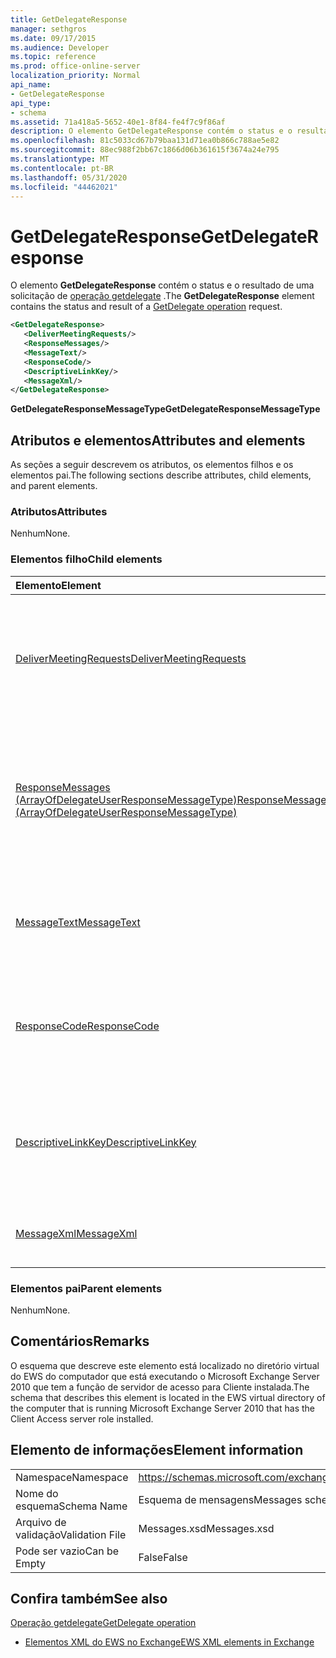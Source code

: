 ```yaml
---
title: GetDelegateResponse
manager: sethgros
ms.date: 09/17/2015
ms.audience: Developer
ms.topic: reference
ms.prod: office-online-server
localization_priority: Normal
api_name:
- GetDelegateResponse
api_type:
- schema
ms.assetid: 71a418a5-5652-40e1-8f84-fe4f7c9f86af
description: O elemento GetDelegateResponse contém o status e o resultado de uma solicitação de operação getdelegate.
ms.openlocfilehash: 81c5033cd67b79baa131d71ea0b866c788ae5e82
ms.sourcegitcommit: 88ec988f2bb67c1866d06b361615f3674a24e795
ms.translationtype: MT
ms.contentlocale: pt-BR
ms.lasthandoff: 05/31/2020
ms.locfileid: "44462021"
---
```

# <a name="getdelegateresponse"></a><span data-ttu-id="96b0c-103">GetDelegateResponse</span><span class="sxs-lookup"><span data-stu-id="96b0c-103">GetDelegateResponse</span></span>

<span data-ttu-id="96b0c-104">O elemento **GetDelegateResponse** contém o status e o resultado de uma solicitação de [operação getdelegate](getdelegate-operation.md) .</span><span class="sxs-lookup"><span data-stu-id="96b0c-104">The **GetDelegateResponse** element contains the status and result of a [GetDelegate operation](getdelegate-operation.md) request.</span></span> 
  
```xml
<GetDelegateResponse>
   <DeliverMeetingRequests/>
   <ResponseMessages/>
   <MessageText/>
   <ResponseCode/>
   <DescriptiveLinkKey/>
   <MessageXml/>
</GetDelegateResponse>
```

 <span data-ttu-id="96b0c-105">**GetDelegateResponseMessageType**</span><span class="sxs-lookup"><span data-stu-id="96b0c-105">**GetDelegateResponseMessageType**</span></span>
## <a name="attributes-and-elements"></a><span data-ttu-id="96b0c-106">Atributos e elementos</span><span class="sxs-lookup"><span data-stu-id="96b0c-106">Attributes and elements</span></span>

<span data-ttu-id="96b0c-107">As seções a seguir descrevem os atributos, os elementos filhos e os elementos pai.</span><span class="sxs-lookup"><span data-stu-id="96b0c-107">The following sections describe attributes, child elements, and parent elements.</span></span>
  
### <a name="attributes"></a><span data-ttu-id="96b0c-108">Atributos</span><span class="sxs-lookup"><span data-stu-id="96b0c-108">Attributes</span></span>

<span data-ttu-id="96b0c-109">Nenhum</span><span class="sxs-lookup"><span data-stu-id="96b0c-109">None.</span></span>
  
### <a name="child-elements"></a><span data-ttu-id="96b0c-110">Elementos filho</span><span class="sxs-lookup"><span data-stu-id="96b0c-110">Child elements</span></span>

|<span data-ttu-id="96b0c-111">**Elemento**</span><span class="sxs-lookup"><span data-stu-id="96b0c-111">**Element**</span></span>|<span data-ttu-id="96b0c-112">**Descrição**</span><span class="sxs-lookup"><span data-stu-id="96b0c-112">**Description**</span></span>|
|:-----|:-----|
|[<span data-ttu-id="96b0c-113">DeliverMeetingRequests</span><span class="sxs-lookup"><span data-stu-id="96b0c-113">DeliverMeetingRequests</span></span>](delivermeetingrequests.md) <br/> |<span data-ttu-id="96b0c-114">Define como as solicitações de reunião são tratadas entre o representante e a entidade de segurança.</span><span class="sxs-lookup"><span data-stu-id="96b0c-114">Defines how meeting requests are handled between the delegate and the principal.</span></span>  <br/> |
|[<span data-ttu-id="96b0c-115">ResponseMessages (ArrayOfDelegateUserResponseMessageType)</span><span class="sxs-lookup"><span data-stu-id="96b0c-115">ResponseMessages (ArrayOfDelegateUserResponseMessageType)</span></span>](responsemessages-arrayofdelegateuserresponsemessagetype.md) <br/> |<span data-ttu-id="96b0c-116">Contém as mensagens de resposta para uma solicitação de gerenciamento de representante do Exchange Web Services.</span><span class="sxs-lookup"><span data-stu-id="96b0c-116">Contains the response messages for an Exchange Web Services delegate management request.</span></span>  <br/> |
|[<span data-ttu-id="96b0c-117">MessageText</span><span class="sxs-lookup"><span data-stu-id="96b0c-117">MessageText</span></span>](messagetext.md) <br/> |<span data-ttu-id="96b0c-118">Fornece uma descrição de texto do status da resposta.</span><span class="sxs-lookup"><span data-stu-id="96b0c-118">Provides a text description of the status of the response.</span></span>  <br/> |
|[<span data-ttu-id="96b0c-119">ResponseCode</span><span class="sxs-lookup"><span data-stu-id="96b0c-119">ResponseCode</span></span>](responsecode.md) <br/> |<span data-ttu-id="96b0c-120">Fornece um código de erro que identifica o erro específico que a solicitação encontrou.</span><span class="sxs-lookup"><span data-stu-id="96b0c-120">Provides an error code that identifies the specific error that the request encountered.</span></span>  <br/> |
|[<span data-ttu-id="96b0c-121">DescriptiveLinkKey</span><span class="sxs-lookup"><span data-stu-id="96b0c-121">DescriptiveLinkKey</span></span>](descriptivelinkkey.md) <br/> |<span data-ttu-id="96b0c-122">Não utilizado no momento e está reservado para uso futuro.</span><span class="sxs-lookup"><span data-stu-id="96b0c-122">Currently unused and is reserved for future use.</span></span> <span data-ttu-id="96b0c-123">Ele contém um valor de 0.</span><span class="sxs-lookup"><span data-stu-id="96b0c-123">It contains a value of 0.</span></span>  <br/> |
|[<span data-ttu-id="96b0c-124">MessageXml</span><span class="sxs-lookup"><span data-stu-id="96b0c-124">MessageXml</span></span>](messagexml.md) <br/> |<span data-ttu-id="96b0c-125">Fornece informações adicionais de resposta de erro.</span><span class="sxs-lookup"><span data-stu-id="96b0c-125">Provides additional error response information.</span></span>  <br/> |
   
### <a name="parent-elements"></a><span data-ttu-id="96b0c-126">Elementos pai</span><span class="sxs-lookup"><span data-stu-id="96b0c-126">Parent elements</span></span>

<span data-ttu-id="96b0c-127">Nenhum</span><span class="sxs-lookup"><span data-stu-id="96b0c-127">None.</span></span>
  
## <a name="remarks"></a><span data-ttu-id="96b0c-128">Comentários</span><span class="sxs-lookup"><span data-stu-id="96b0c-128">Remarks</span></span>

<span data-ttu-id="96b0c-129">O esquema que descreve este elemento está localizado no diretório virtual do EWS do computador que está executando o Microsoft Exchange Server 2010 que tem a função de servidor de acesso para Cliente instalada.</span><span class="sxs-lookup"><span data-stu-id="96b0c-129">The schema that describes this element is located in the EWS virtual directory of the computer that is running Microsoft Exchange Server 2010 that has the Client Access server role installed.</span></span>
  
## <a name="element-information"></a><span data-ttu-id="96b0c-130">Elemento de informações</span><span class="sxs-lookup"><span data-stu-id="96b0c-130">Element information</span></span>

|||
|:-----|:-----|
|<span data-ttu-id="96b0c-131">Namespace</span><span class="sxs-lookup"><span data-stu-id="96b0c-131">Namespace</span></span>  <br/> |https://schemas.microsoft.com/exchange/services/2006/messages  <br/> |
|<span data-ttu-id="96b0c-132">Nome do esquema</span><span class="sxs-lookup"><span data-stu-id="96b0c-132">Schema Name</span></span>  <br/> |<span data-ttu-id="96b0c-133">Esquema de mensagens</span><span class="sxs-lookup"><span data-stu-id="96b0c-133">Messages schema</span></span>  <br/> |
|<span data-ttu-id="96b0c-134">Arquivo de validação</span><span class="sxs-lookup"><span data-stu-id="96b0c-134">Validation File</span></span>  <br/> |<span data-ttu-id="96b0c-135">Messages.xsd</span><span class="sxs-lookup"><span data-stu-id="96b0c-135">Messages.xsd</span></span>  <br/> |
|<span data-ttu-id="96b0c-136">Pode ser vazio</span><span class="sxs-lookup"><span data-stu-id="96b0c-136">Can be Empty</span></span>  <br/> |<span data-ttu-id="96b0c-137">False</span><span class="sxs-lookup"><span data-stu-id="96b0c-137">False</span></span>  <br/> |
   
## <a name="see-also"></a><span data-ttu-id="96b0c-138">Confira também</span><span class="sxs-lookup"><span data-stu-id="96b0c-138">See also</span></span>



[<span data-ttu-id="96b0c-139">Operação getdelegate</span><span class="sxs-lookup"><span data-stu-id="96b0c-139">GetDelegate operation</span></span>](getdelegate-operation.md)


- [<span data-ttu-id="96b0c-140">Elementos XML do EWS no Exchange</span><span class="sxs-lookup"><span data-stu-id="96b0c-140">EWS XML elements in Exchange</span></span>](ews-xml-elements-in-exchange.md)

